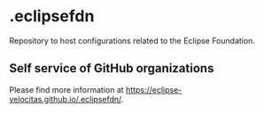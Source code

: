 # .eclipsefdn

Repository to host configurations related to the Eclipse Foundation.

## Self service of GitHub organizations

Please find more information at <https://eclipse-velocitas.github.io/.eclipsefdn/>.

